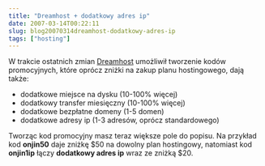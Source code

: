 ```yaml
---
title: "Dreamhost + dodatkowy adres ip"
date: 2007-03-14T00:22:11
slug: blog20070314dreamhost-dodatkowy-adres-ip
tags: ["hosting"]
---
```

<html><body><p>W trakcie ostatnich zmian <a href="http://www.dreamhost.com/r.cgi?235192onjin1ip">Dreamhost</a> umożliwił tworzenie kodów promocyjnych, które oprócz zniżki na zakup planu hostingowego, dają także:
</p><ul><li>dodatkowe miejsce na dysku (10-100% więcej)</li>

<li>dodatkowy transfer miesięczny (10-100% więcej)</li>

<li>dodatkowe bezpłatne domeny (1-5 domen)</li>

<li>dodatkowe adresy ip (1-3 adresów, oprócz standardowego)</li>

</ul>



Tworząc kod promocyjny masz teraz większe pole do popisu. Na przykład kod <strong>onjin50</strong> daje zniżkę $50 na dowolny plan hostingowy, natomiast kod <strong>onjin1ip</strong> łączy <strong>dodatkowy adres ip</strong> wraz ze zniżką $20.</body></html>